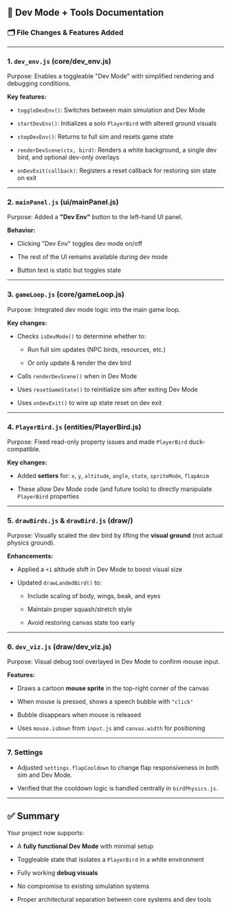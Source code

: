 ## 🧪 Dev Mode + Tools Documentation

### 🗂️ File Changes & Features Added

---

### 1. **`dev_env.js` (core/dev_env.js)**

Purpose: Enables a toggleable "Dev Mode" with simplified rendering and debugging conditions.

**Key features:**

- `toggleDevEnv()`: Switches between main simulation and Dev Mode
    
- `startDevEnv()`: Initializes a solo `PlayerBird` with altered ground visuals
    
- `stopDevEnv()`: Returns to full sim and resets game state
    
- `renderDevScene(ctx, bird)`: Renders a white background, a single dev bird, and optional dev-only overlays
    
- `onDevExit(callback)`: Registers a reset callback for restoring sim state on exit
    

---

### 2. **`mainPanel.js` (ui/mainPanel.js)**

Purpose: Added a **"Dev Env"** button to the left-hand UI panel.

**Behavior:**

- Clicking "Dev Env" toggles dev mode on/off
    
- The rest of the UI remains available during dev mode
    
- Button text is static but toggles state
    

---

### 3. **`gameLoop.js` (core/gameLoop.js)**

Purpose: Integrated dev mode logic into the main game loop.

**Key changes:**

- Checks `isDevMode()` to determine whether to:
    
    - Run full sim updates (NPC birds, resources, etc.)
        
    - Or only update & render the dev bird
        
- Calls `renderDevScene()` when in Dev Mode
    
- Uses `resetGameState()` to reinitialize sim after exiting Dev Mode
    
- Uses `onDevExit()` to wire up state reset on dev exit
    

---

### 4. **`PlayerBird.js` (entities/PlayerBird.js)**

Purpose: Fixed read-only property issues and made `PlayerBird` duck-compatible.

**Key changes:**

- Added **setters** for: `x`, `y`, `altitude`, `angle`, `state`, `spriteMode`, `flapAnim`
    
- These allow Dev Mode code (and future tools) to directly manipulate `PlayerBird` properties
    

---

### 5. **`drawBirds.js` & `drawBird.js` (draw/)**

Purpose: Visually scaled the dev bird by lifting the **visual ground** (not actual physics ground).

**Enhancements:**

- Applied a `+1` altitude shift in Dev Mode to boost visual size
    
- Updated `drawLandedBird()` to:
    
    - Include scaling of body, wings, beak, and eyes
        
    - Maintain proper squash/stretch style
        
    - Avoid restoring canvas state too early
        

---

### 6. **`dev_viz.js` (draw/dev_viz.js)**

Purpose: Visual debug tool overlayed in Dev Mode to confirm mouse input.

**Features:**

- Draws a cartoon **mouse sprite** in the top-right corner of the canvas
    
- When mouse is pressed, shows a speech bubble with `"click"`
    
- Bubble disappears when mouse is released
    
- Uses `mouse.isDown` from `input.js` and `canvas.width` for positioning
    

---

### 7. **Settings**

- Adjusted `settings.flapCooldown` to change flap responsiveness in both sim and Dev Mode.
    
- Verified that the cooldown logic is handled centrally in `birdPhysics.js`.
    

---

## ✅ Summary

Your project now supports:

- A **fully functional Dev Mode** with minimal setup
    
- Toggleable state that isolates a `PlayerBird` in a white environment
    
- Fully working **debug visuals**
    
- No compromise to existing simulation systems
    
- Proper architectural separation between core systems and dev tools